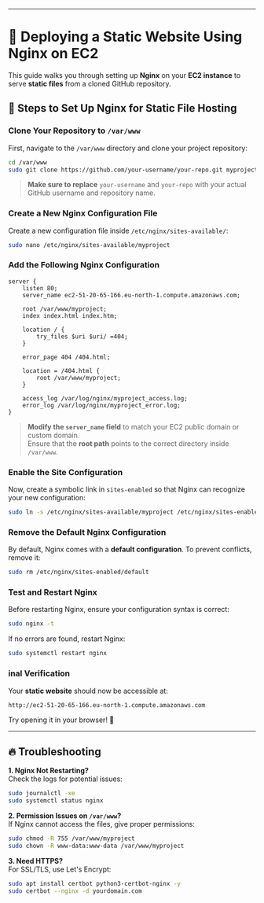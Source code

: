 
---

# 🚀 Deploying a Static Website Using Nginx on EC2  

This guide walks you through setting up **Nginx** on your **EC2 instance** to serve **static files** from a cloned GitHub repository.  

## 📌 Steps to Set Up Nginx for Static File Hosting  

###  Clone Your Repository to `/var/www`
First, navigate to the `/var/www` directory and clone your project repository:  

```bash
cd /var/www
sudo git clone https://github.com/your-username/your-repo.git myproject
```

> **Make sure to replace** `your-username` and `your-repo` with your actual GitHub username and repository name.  

###  Create a New Nginx Configuration File  
Create a new configuration file inside `/etc/nginx/sites-available/`:  

```bash
sudo nano /etc/nginx/sites-available/myproject
```

###  Add the Following Nginx Configuration  

```nginx
server {
    listen 80;
    server_name ec2-51-20-65-166.eu-north-1.compute.amazonaws.com;

    root /var/www/myproject;
    index index.html index.htm;

    location / {
        try_files $uri $uri/ =404;
    }

    error_page 404 /404.html;

    location = /404.html {
        root /var/www/myproject;
    }

    access_log /var/log/nginx/myproject_access.log;
    error_log /var/log/nginx/myproject_error.log;
}
```

> **Modify the `server_name` field** to match your EC2 public domain or custom domain.  
> Ensure that the **root path** points to the correct directory inside `/var/www`.  

###  Enable the Site Configuration  
Now, create a symbolic link in `sites-enabled` so that Nginx can recognize your new configuration:  

```bash
sudo ln -s /etc/nginx/sites-available/myproject /etc/nginx/sites-enabled/
```

###  Remove the Default Nginx Configuration  
By default, Nginx comes with a **default configuration**. To prevent conflicts, remove it:  

```bash
sudo rm /etc/nginx/sites-enabled/default
```

### Test and Restart Nginx  
Before restarting Nginx, ensure your configuration syntax is correct:  

```bash
sudo nginx -t
```

If no errors are found, restart Nginx:  

```bash
sudo systemctl restart nginx
```

### inal Verification  
Your **static website** should now be accessible at:  

```
http://ec2-51-20-65-166.eu-north-1.compute.amazonaws.com
```

Try opening it in your browser! 🎉  

---

## 🔥 Troubleshooting  

**1. Nginx Not Restarting?**  
Check the logs for potential issues:  
```bash
sudo journalctl -xe
sudo systemctl status nginx
```

**2. Permission Issues on `/var/www`?**  
If Nginx cannot access the files, give proper permissions:  
```bash
sudo chmod -R 755 /var/www/myproject
sudo chown -R www-data:www-data /var/www/myproject
```

**3. Need HTTPS?**  
For SSL/TLS, use Let's Encrypt:  
```bash
sudo apt install certbot python3-certbot-nginx -y
sudo certbot --nginx -d yourdomain.com
```


